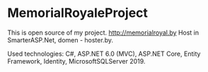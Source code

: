 # MemorialRoyaleProject
This is open source of my project.
http://memorialroyal.by
Host in SmarterASP.Net, domen - hoster.by.

Used technologies: C#, ASP.NET 6.0 (MVC), ASP.NET Core, Entity Framework, Identity, MicrosoftSQLServer 2019.
